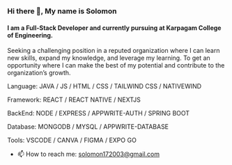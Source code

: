### Hi there 👋, My name is Solomon
#### I am a Full-Stack Developer and currently pursuing at Karpagam College of Engineering.
Seeking a challenging position in a reputed organization where I can learn new skills, expand my knowledge, and leverage my learning. To get an opportunity where I can make the best of my potential and contribute to the organization’s growth.

Language: JAVA / JS / HTML / CSS / TAILWIND CSS / NATIVEWIND

Framework: REACT / REACT NATIVE / NEXTJS

BackEnd:  NODE / EXPRESS / APPWRITE-AUTH / SPRING BOOT

Database: MONGODB / MYSQL / APPWRITE-DATABASE

Tools: VSCODE / CANVA / FIGMA / EXPO GO

- 📫 How to reach me: solomon172003@gmail.com 
